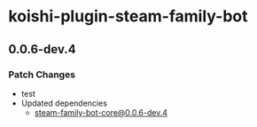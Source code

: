 # koishi-plugin-steam-family-bot

## 0.0.6-dev.4

### Patch Changes

- test
- Updated dependencies
  - steam-family-bot-core@0.0.6-dev.4
